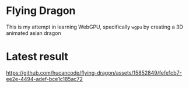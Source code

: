 # Flying Dragon
This is my attempt in learning WebGPU, specifically `wgpu` by creating a 3D animated asian dragon

# Latest result
https://github.com/hucancode/flying-dragon/assets/15852849/fefe1cb7-ee2e-4494-adef-bce1c185ac72

